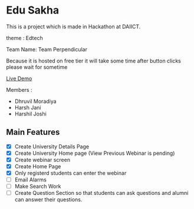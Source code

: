 # Edu Sakha

This is a project which is made in Hackathon at DAIICT.

theme : Edtech

Team Name: Team Perpendicular

Because it is hosted on free tier it will take some time after button clicks please wait for sometime

[Live Demo](https://webinar-five.vercel.app/)

Members :

- Dhruvil Moradiya
- Harsh Jani
- Harshil Joshi

## Main Features

- [x] Create University Details Page
- [x] Create University Home page (View Previous Webinar is pending)
- [x] Create webinar screen
- [x] Create Home Page
- [x] Only registerd students can enter the webinar
- [ ] Email Alarms
- [ ] Make Search Work
- [ ] Create Question Section so that students can ask questions and alumni can answer their questions.
